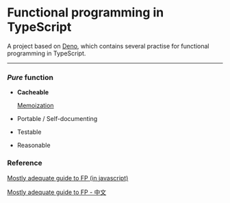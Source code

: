 # Functional programming in TypeScript

A project based on [Deno](https://github.com/denoland/deno), which contains several practise for functional programming in TypeScript. 

---

### *Pure* function

- **Cacheable**
  
  [Memoization](./memoize.ts)

- Portable / Self-documenting

- Testable

- Reasonable



### Reference 

[Mostly adequate guide to FP (in javascript)](https://mostly-adequate.gitbooks.io/mostly-adequate-guide/)

[Mostly adequate guide to FP - 中文](https://llh911001.gitbooks.io/mostly-adequate-guide-chinese/content/)

